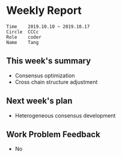 # Weekly Report 

```
Time	2019.10.10 ~ 2019.10.17
Circle	CCCc
Role	coder
Name	Tang
```
## This week's summary

- Consensus optimization
- Cross chain structure adjustment

## Next week's plan

- Heterogeneous consensus development

## Work Problem Feedback

- No

